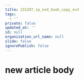 ```yaml
---
title: 231207_sp_esd_book_copy_ev3
tags:
  - ''
private: false
updated_at: ''
id: null
organization_url_name: null
slide: false
ignorePublish: false
---
```

# new article body
